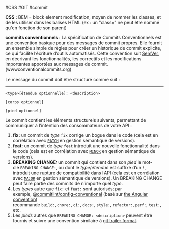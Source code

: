 #CSS #GIT #commit

**CSS** :
BEM = block element modification, moyen de nommer les classes, et de les utiliser dans les balises HTML (ex : un "class=" ne peut être nommé qu'en fonction de son parent)

**commits conventionnels** : La spécification de Commits Conventionnels est une convention basique pour des messages de commit propres. Elle fournit un ensemble simple de règles pour créer un historique de commit explicite, ce qui facilite l’écriture d’outils automatisés. Cette convention suit [SemVer](http://semver.org/lang/fr/), en décrivant les fonctionnalités, les correctifs et les modifications importantes apportées aux messages de commit.
(wwwconventionalcommits.org)

Le message du commit doit être structuré comme suit :

---

```
<type>[étendue optionnelle]: <description>

[corps optionnel]

[pied optionnel]
```

Le commit contient les éléments structurels suivants, permettant de communiquer à l’intention des consommateurs de votre API :

1. **fix:** un commit de _type_ `fix` corrige un bogue dans le code (cela est en corrélation avec [`PATCH`](http://semver.org/#summary) en gestion sémantique de versions).
2. **feat:** un commit de _type_ `feat` introduit une nouvelle fonctionnalité dans le code (cela est en corrélation avec [`MINOR`](http://semver.org/#summary) en gestion sémantique de versions).
3. **BREAKING CHANGE:** un commit qui contient dans son _pied_ le mot-clé `BREAKING CHANGE:`, ou dont le _type_/_étendue_ est suffixé d’un `!`, introduit une rupture de compatibilité dans l’API (cela est en corrélation avec [`MAJOR`](http://semver.org/#summary) en gestion sémantique de versions). Un BREAKING CHANGE peut faire partie des commits de n’importe quel _type_.
4. Les _types_ autre que `fix:` et `feat:` sont autorisés; par exemple, [@commitlint/config-conventional](https://github.com/conventional-changelog/commitlint/tree/master/%40commitlint/config-conventional) (basé sur [the Angular convention](https://github.com/angular/angular/blob/22b96b9/CONTRIBUTING.md#-commit-message-guidelines)) recommande `build:`, `chore:`, `ci:`, `docs:`, `style:`, `refactor:`, `perf:`, `test:`, etc.
5. Les _pieds_ autres que `BREAKING CHANGE: <description>` peuvent être fournis et suivre une convention similaire à [git trailer format](https://git-scm.com/docs/git-interpret-trailers).



